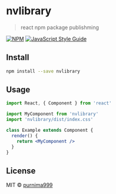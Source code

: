 # nvlibrary

> react npm package publishming

[![NPM](https://img.shields.io/npm/v/nvlibrary.svg)](https://www.npmjs.com/package/nvlibrary) [![JavaScript Style Guide](https://img.shields.io/badge/code_style-standard-brightgreen.svg)](https://standardjs.com)

## Install

```bash
npm install --save nvlibrary
```

## Usage

```jsx
import React, { Component } from 'react'

import MyComponent from 'nvlibrary'
import 'nvlibrary/dist/index.css'

class Example extends Component {
  render() {
    return <MyComponent />
  }
}
```

## License

MIT © [purnima999](https://github.com/purnima999)
